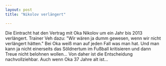 ```yaml
---
layout: post
title: "Nikolov verlängert"

---
```


Die Eintracht hat den Vertrag mit Oka Nikolov um ein Jahr bis 2013 verlängert. Trainer Veh dazu: "Wir wären ja dumm gewesen, wenn wir nicht verlängert hätten." Bei Oka weiß man auf jeden Fall was man hat. Und man kann ja nicht einerseits das Söldnertum im Fußball kritisieren und dann Treue nicht belohnen wollen... Von daher ist die Entscheidung nachvollziehbar. Auch wenn Oka 37 Jahre alt ist...


